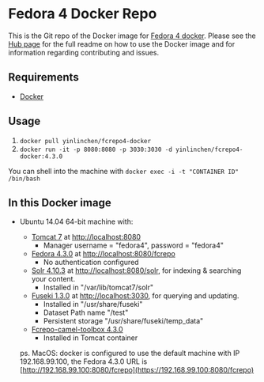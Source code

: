 # Fedora 4 Docker Repo

This is the Git repo of the Docker image for [Fedora 4 docker](https://hub.docker.com/r/yinlinchen/fcrepo4-docker/). Please see the [Hub page](https://hub.docker.com/r/yinlinchen/fcrepo4-docker/) for the full readme on how to use the Docker image and for information regarding contributing and issues.

## Requirements

* [Docker](https://www.docker.com/)

## Usage

1. `docker pull yinlinchen/fcrepo4-docker`
2. `docker run -it -p 8080:8080 -p 3030:3030 -d yinlinchen/fcrepo4-docker:4.3.0`

You can shell into the machine with `docker exec -i -t "CONTAINER ID" /bin/bash`

## In this Docker image

* Ubuntu 14.04 64-bit machine with: 
  * [Tomcat 7](https://tomcat.apache.org) at [http://localhost:8080](https://localhost:8080)
    * Manager username = "fedora4", password = "fedora4"
  * [Fedora 4.3.0](https://wiki.duraspace.org/display/FF/Downloads) at [http://localhost:8080/fcrepo](https://localhost:8080/fcrepo)
    * No authentication configured
  * [Solr 4.10.3](https://lucene.apache.org/solr/) at [http://localhost:8080/solr](https://localhost:8080/solr), for indexing & searching your content.
    * Installed in "/var/lib/tomcat7/solr"
  * [Fuseki 1.3.0](https://jena.apache.org/documentation/serving_data/index.html) at [http://localhost:3030](https://localhost:3030), for querying and updating.
    * Installed in "/usr/share/fuseki"
    * Dataset Path name "/test"
    * Persistent storage "/usr/share/fuseki/temp\_data"
  * [Fcrepo-camel-toolbox 4.3.0](https://github.com/fcrepo4-labs/fcrepo-camel-toolbox)
    * Installed in Tomcat container

  ps. MacOS: docker is configured to use the default machine with IP 192.168.99.100, the Fedora 4.3.0 URL is  [http://192.168.99.100:8080/fcrepo](https://192.168.99.100:8080/fcrepo)

